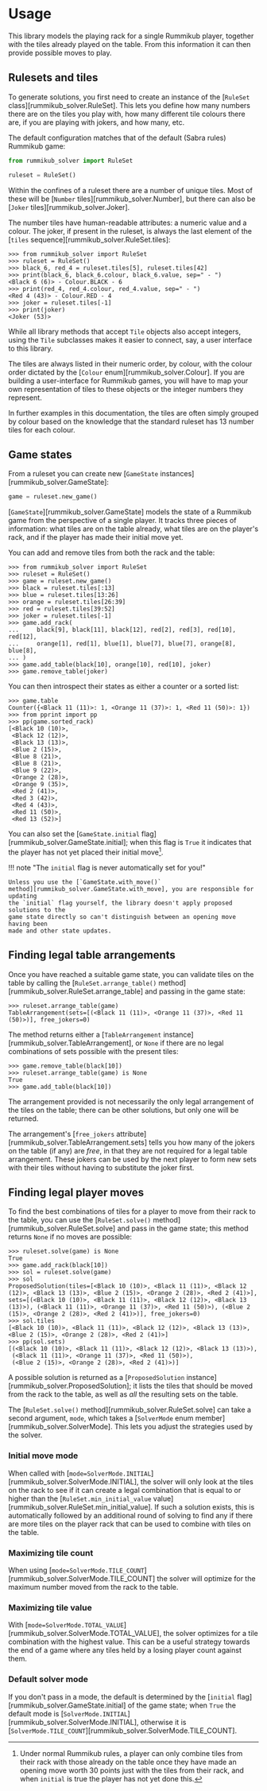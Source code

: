 # Usage

This library models the playing rack for a single Rummikub player, together with
the tiles already played on the table. From this information it can then provide
possible moves to play.

## Rulesets and tiles

To generate solutions, you first need to create an instance of the [`RuleSet` class][rummikub_solver.RuleSet]. This lets you define how many numbers there are on the tiles you play with, how many different tile colours there are, if you are playing with jokers, and how many, etc.

The default configuration matches that of the default (Sabra rules) Rummikub game:

```python
from rummikub_solver import RuleSet

ruleset = RuleSet()
```

Within the confines of a ruleset there are a number of unique tiles. Most of these will be [`Number` tiles][rummikub_solver.Number], but there can also be [`Joker` tiles][rummikub_solver.Joker].

The number tiles have human-readable attributes: a numeric value and a colour. The joker, if present in the ruleset, is always the last element of the [`tiles` sequence][rummikub_solver.RuleSet.tiles]:

```pycon
>>> from rummikub_solver import RuleSet
>>> ruleset = RuleSet()
>>> black_6, red_4 = ruleset.tiles[5], ruleset.tiles[42]
>>> print(black_6, black_6.colour, black_6.value, sep=" - ")
<Black 6 (6)> - Colour.BLACK - 6
>>> print(red_4, red_4.colour, red_4.value, sep=" - ")
<Red 4 (43)> - Colour.RED - 4
>>> joker = ruleset.tiles[-1]
>>> print(joker)
<Joker (53)>
```

While all library methods that accept `Tile` objects also accept integers, using
the `Tile` subclasses makes it easier to connect, say, a user interface to this
library.

The tiles are always listed in their numeric order, by colour, with the colour
order dictated by the [`Colour` enum][rummikub_solver.Colour]. If you are building
a user-interface for Rummikub games, you will have to map your own representation
of tiles to these objects or the integer numbers they represent.

In further examples in this documentation, the tiles are often simply grouped by
colour based on the knowledge that the standard ruleset has 13 number tiles for
each colour.

## Game states

From a ruleset you can create new [`GameState` instances][rummikub_solver.GameState]:

```python
game = ruleset.new_game()
```

[`GameState`][rummikub_solver.GameState] models the state of a Rummikub game
from the perspective of a single player. It tracks three pieces of information:
what tiles are on the table already, what tiles are on the player's rack, and if
the player has made their initial move yet.

You can add and remove tiles from both the rack and the table:

```pycon
>>> from rummikub_solver import RuleSet
>>> ruleset = RuleSet()
>>> game = ruleset.new_game()
>>> black = ruleset.tiles[:13]
>>> blue = ruleset.tiles[13:26]
>>> orange = ruleset.tiles[26:39]
>>> red = ruleset.tiles[39:52]
>>> joker = ruleset.tiles[-1]
>>> game.add_rack(
...     black[9], black[11], black[12], red[2], red[3], red[10], red[12],
...     orange[1], red[1], blue[1], blue[7], blue[7], orange[8], blue[8],
... )
>>> game.add_table(black[10], orange[10], red[10], joker)
>>> game.remove_table(joker)
```

You can then introspect their states as either a counter or a sorted list:

```pycon
>>> game.table
Counter({<Black 11 (11)>: 1, <Orange 11 (37)>: 1, <Red 11 (50)>: 1})
>>> from pprint import pp
>>> pp(game.sorted_rack)
[<Black 10 (10)>,
 <Black 12 (12)>,
 <Black 13 (13)>,
 <Blue 2 (15)>,
 <Blue 8 (21)>,
 <Blue 8 (21)>,
 <Blue 9 (22)>,
 <Orange 2 (28)>,
 <Orange 9 (35)>,
 <Red 2 (41)>,
 <Red 3 (42)>,
 <Red 4 (43)>,
 <Red 11 (50)>,
 <Red 13 (52)>]
```

You can also set the [`GameState.initial`
flag][rummikub_solver.GameState.initial]; when this flag is `True` it indicates
that the player has not yet placed their initial move[^1].

!!! note "The `initial` flag is never automatically set for you!"

    Unless you use the [`GameState.with_move()`
    method][rummikub_solver.GameState.with_move], you are responsible for updating
    the `initial` flag yourself, the library doesn't apply proposed solutions to the
    game state directly so can't distinguish between an opening move having been
    made and other state updates.

## Finding legal table arrangements

Once you have reached a suitable game state, you can validate tiles on the table
by calling the [`RuleSet.arrange_table()`
method][rummikub_solver.RuleSet.arrange_table] and passing in the game state:

```pycon
>>> ruleset.arrange_table(game)
TableArrangement(sets=[(<Black 11 (11)>, <Orange 11 (37)>, <Red 11 (50)>)], free_jokers=0)
```

The method returns either a [`TableArrangement`
instance][rummikub_solver.TableArrangement], or `None` if there are no legal
combinations of sets possible with the present tiles:

```pycon
>>> game.remove_table(black[10])
>>> ruleset.arrange_table(game) is None
True
>>> game.add_table(black[10])
```

The arrangement provided is not necessarily the only legal arrangement of the tiles on the table; there can be other solutions, but only one will be returned.

The arrangement's [`free_jokers` attribute][rummikub_solver.TableArrangement.sets] tells you how many of the jokers on the table (if any) are _free_, in that they are not required for a legal table arrangement. These jokers can be used by the next player to form new sets with their tiles without having to substitute the joker first.

[^1]: Under normal Rummikub rules, a player can only combine tiles from their
rack with those already on the table once they have made an opening move worth
30 points just with the tiles from their rack, and when `initial` is true the
player has not yet done this.

## Finding legal player moves

To find the best combinations of tiles for a player to move from their rack to the table, you can use the [`RuleSet.solve()` method][rummikub_solver.RuleSet.solve] and pass in the game state; this method returns `None` if no moves are possible:

```pycon
>>> ruleset.solve(game) is None
True
>>> game.add_rack(black[10])
>>> sol = ruleset.solve(game)
>>> sol
ProposedSolution(tiles=[<Black 10 (10)>, <Black 11 (11)>, <Black 12 (12)>, <Black 13 (13)>, <Blue 2 (15)>, <Orange 2 (28)>, <Red 2 (41)>], sets=[(<Black 10 (10)>, <Black 11 (11)>, <Black 12 (12)>, <Black 13 (13)>), (<Black 11 (11)>, <Orange 11 (37)>, <Red 11 (50)>), (<Blue 2 (15)>, <Orange 2 (28)>, <Red 2 (41)>)], free_jokers=0)
>>> sol.tiles
[<Black 10 (10)>, <Black 11 (11)>, <Black 12 (12)>, <Black 13 (13)>, <Blue 2 (15)>, <Orange 2 (28)>, <Red 2 (41)>]
>>> pp(sol.sets)
[(<Black 10 (10)>, <Black 11 (11)>, <Black 12 (12)>, <Black 13 (13)>),
 (<Black 11 (11)>, <Orange 11 (37)>, <Red 11 (50)>),
 (<Blue 2 (15)>, <Orange 2 (28)>, <Red 2 (41)>)]
```

A possible solution is returned as a [`ProposedSolution`
instance][rummikub_solver.ProposedSolution]; it lists the tiles that should be
moved from the rack to the table, as well as _all_ the resulting sets on the
table.

The [`RuleSet.solve()` method][rummikub_solver.RuleSet.solve] can take a second
argument, `mode`, which takes a [`SolverMode` enum
member][rummikub_solver.SolverMode]. This lets you adjust the strategies used by
the solver.

### Initial move mode

When called with
[`mode=SolverMode.INITIAL`][rummikub_solver.SolverMode.INITIAL], the solver will
only look at the tiles on the rack to see if it can create a legal combination
that is equal to or higher than the [`RuleSet.min_initial_value`
value][rummikub_solver.RuleSet.min_initial_value]. If such a solution exists,
this is automatically followed by an additional round of solving to find any if
there are more tiles on the player rack that can be used to combine with tiles
on the table.

### Maximizing tile count

When using [`mode=SolverMode.TILE_COUNT`][rummikub_solver.SolverMode.TILE_COUNT]
the solver will optimize for the maximum number moved from the rack to the table.

### Maximizing tile value

With [`mode=SolverMode.TOTAL_VALUE`][rummikub_solver.SolverMode.TOTAL_VALUE],
the solver optimizes for a tile combination with the highest value. This can be
a useful strategy towards the end of a game where any tiles held by a losing
player count against them.

### Default solver mode

If you don't pass in a mode, the default is determined by the
[`initial` flag][rummikub_solver.GameState.initial] of the game state; when
`True` the default mode is
[`SolverMode.INITIAL`][rummikub_solver.SolverMode.INITIAL], otherwise it is
[`SolverMode.TILE_COUNT`][rummikub_solver.SolverMode.TILE_COUNT].
